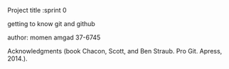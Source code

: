 Project title :sprint 0

getting to know git and github 

author: momen amgad 37-6745

Acknowledgments (book Chacon, Scott, and Ben Straub. Pro Git. Apress, 2014.).
